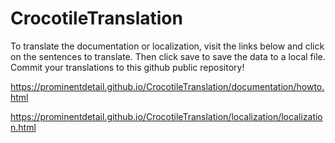 # CrocotileTranslation

To translate the documentation or localization, visit the links below and click on the sentences to translate. Then click save to save the data to a local file. Commit your translations to this github public repository!

https://prominentdetail.github.io/CrocotileTranslation/documentation/howto.html

https://prominentdetail.github.io/CrocotileTranslation/localization/localization.html
